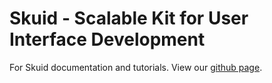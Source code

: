 Skuid - Scalable Kit for User Interface Development
===================================================

For Skuid documentation and tutorials.  View our <a href="http://plusplusben.github.com/skuid">github page</a>.